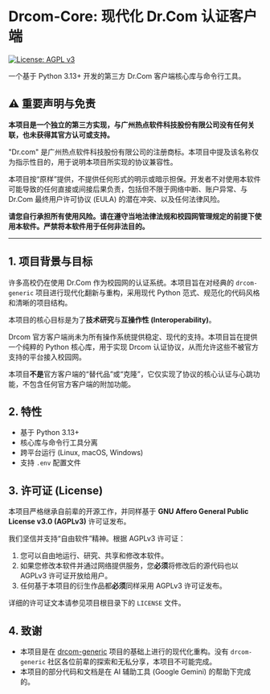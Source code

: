 # Drcom-Core: 现代化 Dr.Com 认证客户端

[![License: AGPL v3](https://img.shields.io/badge/License-AGPL_v3-blue.svg)](https://www.gnu.org/licenses/agpl-3.0)

一个基于 Python 3.13+ 开发的第三方 Dr.Com 客户端核心库与命令行工具。

## ⚠️ 重要声明与免责

**本项目是一个独立的第三方实现，与广州热点软件科技股份有限公司没有任何关联，也未获得其官方认可或支持。**

"Dr.com" 是广州热点软件科技股份有限公司的注册商标。本项目中提及该名称仅为指示性目的，用于说明本项目所实现的协议兼容性。

本项目按“原样”提供，不提供任何形式的明示或暗示担保。开发者不对使用本软件可能导致的任何直接或间接后果负责，包括但不限于网络中断、账户异常、与 Dr.Com 最终用户许可协议 (EULA) 的潜在冲突、以及任何法律风险。

**请您自行承担所有使用风险。请在遵守当地法律法规和校园网管理规定的前提下使用本软件。严禁将本软件用于任何非法目的。**

---

## 1. 项目背景与目标

许多高校仍在使用 Dr.Com 作为校园网的认证系统。本项目旨在对经典的 `drcom-generic` 项目进行现代化翻新与重构，采用现代 Python 范式、规范化的代码风格和清晰的项目结构。

本项目的核心目标是为了**技术研究**与**互操作性 (Interoperability)**。

Drcom 官方客户端尚未为所有操作系统提供稳定、现代的支持。本项目旨在提供一个纯粹的 Python 核心库，用于实现 Drcom 认证协议，从而允许这些不被官方支持的平台接入校园网。

本项目**不是**官方客户端的“替代品”或“克隆”，它仅实现了协议的核心认证与心跳功能，不包含任何官方客户端的附加功能。

## 2. 特性

* 基于 Python 3.13+
* 核心库与命令行工具分离
* 跨平台运行 (Linux, macOS, Windows)
* 支持 `.env` 配置文件

## 3. 许可证 (License)

本项目严格继承自前辈的开源工作，并同样基于 **GNU Affero General Public License v3.0 (AGPLv3)** 许可证发布。

我们坚信并支持“自由软件”精神。根据 AGPLv3 许可证：

1.  您可以自由地运行、研究、共享和修改本软件。
2.  如果您修改本软件并通过网络提供服务，您**必须**将修改后的源代码也以 AGPLv3 许可证开放给用户。
3.  任何基于本项目的衍生作品都**必须**同样采用 AGPLv3 许可证发布。

详细的许可证文本请参见项目根目录下的 `LICENSE` 文件。

## 4. 致谢

* 本项目是在 [drcom-generic](https://github.com/drcoms/drcom-generic) 项目的基础上进行的现代化重构。没有 `drcom-generic` 社区各位前辈的探索和无私分享，本项目不可能完成。
* 本项目的部分代码和文档是在 AI 辅助工具 (Google Gemini) 的帮助下完成的。
